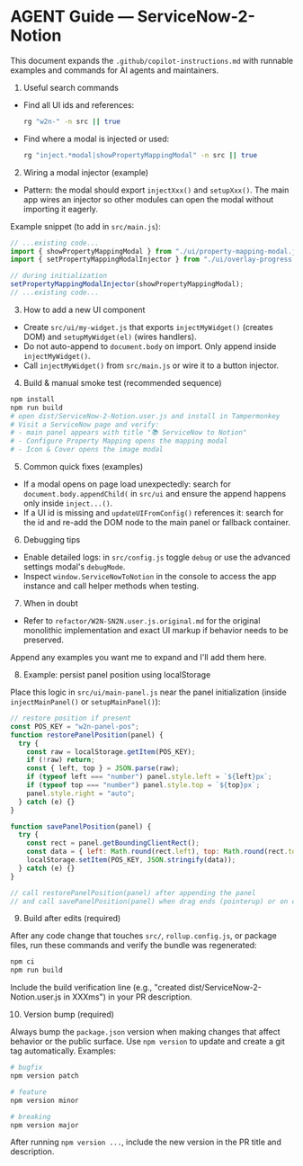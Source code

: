 # AGENT Guide — ServiceNow-2-Notion

This document expands the `.github/copilot-instructions.md` with runnable examples and commands for AI agents and maintainers.

1. Useful search commands

- Find all UI ids and references:

  ```bash
  rg "w2n-" -n src || true
  ```

- Find where a modal is injected or used:
  ```bash
  rg "inject.*modal|showPropertyMappingModal" -n src || true
  ```

2. Wiring a modal injector (example)

- Pattern: the modal should export `injectXxx()` and `setupXxx()`. The main app wires an injector so other modules can open the modal without importing it eagerly.

Example snippet (to add in `src/main.js`):

```javascript
// ...existing code...
import { showPropertyMappingModal } from "./ui/property-mapping-modal.js";
import { setPropertyMappingModalInjector } from "./ui/overlay-progress.js";

// during initialization
setPropertyMappingModalInjector(showPropertyMappingModal);
// ...existing code...
```

3. How to add a new UI component

- Create `src/ui/my-widget.js` that exports `injectMyWidget()` (creates DOM) and `setupMyWidget(el)` (wires handlers).
- Do not auto-append to `document.body` on import. Only append inside `injectMyWidget()`.
- Call `injectMyWidget()` from `src/main.js` or wire it to a button injector.

4. Build & manual smoke test (recommended sequence)

```bash
npm install
npm run build
# open dist/ServiceNow-2-Notion.user.js and install in Tampermonkey
# Visit a ServiceNow page and verify:
# - main panel appears with title "📚 ServiceNow to Notion"
# - Configure Property Mapping opens the mapping modal
# - Icon & Cover opens the image modal
```

5. Common quick fixes (examples)

- If a modal opens on page load unexpectedly: search for `document.body.appendChild(` in `src/ui` and ensure the append happens only inside `inject...()`.
- If a UI id is missing and `updateUIFromConfig()` references it: search for the id and re-add the DOM node to the main panel or fallback container.

6. Debugging tips

- Enable detailed logs: in `src/config.js` toggle `debug` or use the advanced settings modal's `debugMode`.
- Inspect `window.ServiceNowToNotion` in the console to access the app instance and call helper methods when testing.

7. When in doubt

- Refer to `refactor/W2N-SN2N.user.js.original.md` for the original monolithic implementation and exact UI markup if behavior needs to be preserved.

Append any examples you want me to expand and I'll add them here.

8. Example: persist panel position using localStorage

Place this logic in `src/ui/main-panel.js` near the panel initialization (inside `injectMainPanel()` or `setupMainPanel()`):

```javascript
// restore position if present
const POS_KEY = "w2n-panel-pos";
function restorePanelPosition(panel) {
  try {
    const raw = localStorage.getItem(POS_KEY);
    if (!raw) return;
    const { left, top } = JSON.parse(raw);
    if (typeof left === "number") panel.style.left = `${left}px`;
    if (typeof top === "number") panel.style.top = `${top}px`;
    panel.style.right = "auto";
  } catch (e) {}
}

function savePanelPosition(panel) {
  try {
    const rect = panel.getBoundingClientRect();
    const data = { left: Math.round(rect.left), top: Math.round(rect.top) };
    localStorage.setItem(POS_KEY, JSON.stringify(data));
  } catch (e) {}
}

// call restorePanelPosition(panel) after appending the panel
// and call savePanelPosition(panel) when drag ends (pointerup) or on close
```

9. Build after edits (required)

After any code change that touches `src/`, `rollup.config.js`, or package files, run these commands and verify the bundle was regenerated:

```bash
npm ci
npm run build
```

Include the build verification line (e.g., "created dist/ServiceNow-2-Notion.user.js in XXXms") in your PR description.

10. Version bump (required)

Always bump the `package.json` version when making changes that affect behavior or the public surface. Use `npm version` to update and create a git tag automatically. Examples:

```bash
# bugfix
npm version patch

# feature
npm version minor

# breaking
npm version major
```

After running `npm version ...`, include the new version in the PR title and description.
